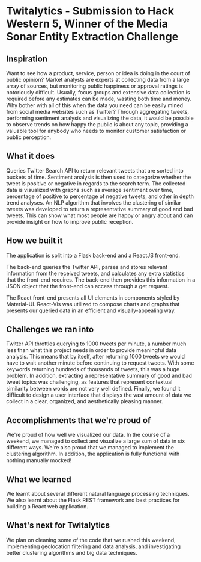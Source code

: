 # Twitalytics - Submission to Hack Western 5, Winner of the Media Sonar Entity Extraction Challenge

## Inspiration
Want to see how a product, service, person or idea is doing in the court of public opinion? Market analysts are experts at collecting data from a large array of sources, but monitoring public happiness or approval ratings is notoriously difficult. Usually, focus groups and extensive data collection is required before any estimates can be made, wasting both time and money. Why bother with all of this when the data you need can be easily mined from social media websites such as Twitter? Through aggregating tweets, performing sentiment analysis and visualizing the data, it would be possible to observe trends on how happy the public is about any topic, providing a valuable tool for anybody who needs to monitor customer satisfaction or public perception.

## What it does
Queries Twitter Search API to return relevant tweets that are sorted into buckets of time. Sentiment analysis is then used to categorize whether the tweet is positive or negative in regards to the search term. The collected data is visualized with graphs such as average sentiment over time, percentage of positive to percentage of negative tweets, and other in depth trend analyses. An NLP algorithm that involves the clustering of similar tweets was developed to return a representative summary of good and bad tweets. This can show what most people are happy or angry about and can provide insight on how to improve public reception.

## How we built it
The application is split into a Flask back-end and a ReactJS front-end.

The back-end queries the Twitter API, parses and stores relevant information from the received tweets, and calculates any extra statistics that the front-end requires. The back-end then provides this information in a JSON object that the front-end can access through a get request.

The React front-end presents all UI elements in components styled by Material-UI. React-Vis was utilized to compose charts and graphs that presents our queried data in an efficient and visually-appealing way.

## Challenges we ran into
Twitter API throttles querying to 1000 tweets per minute, a number much less than what this project needs in order to provide meaningful data analysis. This means that by itself, after returning 1000 tweets we would have to wait another minute before continuing to request tweets. With some keywords returning hundreds of thousands of tweets, this was a huge problem. In addition, extracting a representative summary of good and bad tweet topics was challenging, as features that represent contextual similarity between words are not very well defined. Finally, we found it difficult to design a user interface that displays the vast amount of data we collect in a clear, organized, and aesthetically pleasing manner.

## Accomplishments that we're proud of
We're proud of how well we visualized our data. In the course of a weekend, we managed to collect and visualize a large sum of data in six different ways. We're also proud that we managed to implement the clustering algorithm. In addition, the application is fully functional with nothing manually mocked!

## What we learned
We learnt about several different natural language processing techniques. We also learnt about the Flask REST framework and best practices for building a React web application.

## What's next for Twitalytics
We plan on cleaning some of the code that we rushed this weekend, implementing geolocation filtering and data analysis, and investigating better clustering algorithms and big data techniques.
